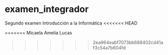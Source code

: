 # examen_integrador
Segundo examen Introducción a la Informática 
<<<<<<< HEAD


=======
Micaela
Amelia
Lucas

>>>>>>> 2ea964eabf7073bb688402cd41af3c54a7b604fd
